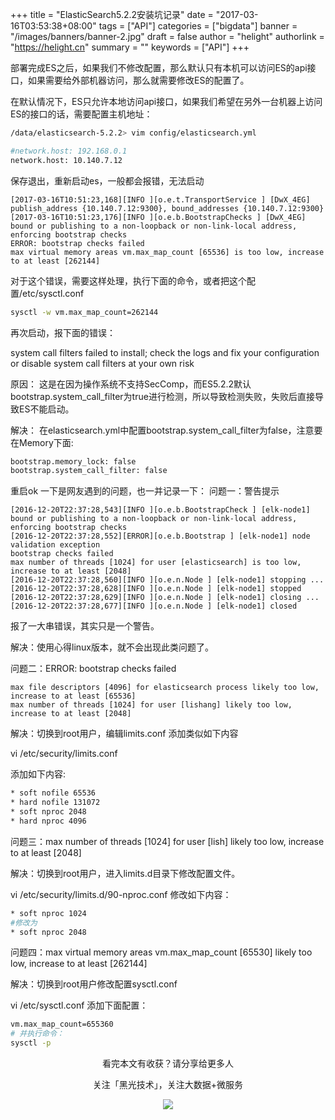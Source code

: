 +++
title = "ElasticSearch5.2.2安装坑记录"
date = "2017-03-16T03:53:38+08:00"
tags = ["API"]
categories = ["bigdata"]
banner = "/images/banners/banner-2.jpg"
draft = false
author = "helight"
authorlink = "https://helight.cn"
summary = ""
keywords = ["API"]
+++

部署完成ES之后，如果我们不修改配置，那么默认只有本机可以访问ES的api接口，如果需要给外部机器访问，那么就需要修改ES的配置了。

在默认情况下，ES只允许本地访问api接口，如果我们希望在另外一台机器上访问ES的接口的话，需要配置主机地址：
<!--more-->
```sh
/data/elasticsearch-5.2.2> vim config/elasticsearch.yml

#network.host: 192.168.0.1
network.host: 10.140.7.12
```
保存退出，重新启动es，一般都会报错，无法启动
```log
[2017-03-16T10:51:23,168][INFO ][o.e.t.TransportService ] [DwX_4EG] publish_address {10.140.7.12:9300}, bound_addresses {10.140.7.12:9300}
[2017-03-16T10:51:23,176][INFO ][o.e.b.BootstrapChecks ] [DwX_4EG] bound or publishing to a non-loopback or non-link-local address, enforcing bootstrap checks
ERROR: bootstrap checks failed
max virtual memory areas vm.max_map_count [65536] is too low, increase to at least [262144]
```
对于这个错误，需要这样处理，执行下面的命令，或者把这个配置/etc/sysctl.conf
```sh
sysctl -w vm.max_map_count=262144
```
再次启动，报下面的错误：

system call filters failed to install; check the logs and fix your configuration or disable system call filters at your own risk

原因：
这是在因为操作系统不支持SecComp，而ES5.2.2默认bootstrap.system_call_filter为true进行检测，所以导致检测失败，失败后直接导致ES不能启动。

解决：
在elasticsearch.yml中配置bootstrap.system_call_filter为false，注意要在Memory下面:
```sh
bootstrap.memory_lock: false
bootstrap.system_call_filter: false
```
重启ok
一下是网友遇到的问题，也一并记录一下：
问题一：警告提示
```log
[2016-12-20T22:37:28,543][INFO ][o.e.b.BootstrapCheck ] [elk-node1] bound or publishing to a non-loopback or non-link-local address, enforcing bootstrap checks
[2016-12-20T22:37:28,552][ERROR][o.e.b.Bootstrap ] [elk-node1] node validation exception
bootstrap checks failed
max number of threads [1024] for user [elasticsearch] is too low, increase to at least [2048]
[2016-12-20T22:37:28,560][INFO ][o.e.n.Node ] [elk-node1] stopping ...
[2016-12-20T22:37:28,628][INFO ][o.e.n.Node ] [elk-node1] stopped
[2016-12-20T22:37:28,629][INFO ][o.e.n.Node ] [elk-node1] closing ...
[2016-12-20T22:37:28,677][INFO ][o.e.n.Node ] [elk-node1] closed
```
报了一大串错误，其实只是一个警告。

解决：使用心得linux版本，就不会出现此类问题了。

问题二：ERROR: bootstrap checks failed
```log
max file descriptors [4096] for elasticsearch process likely too low, increase to at least [65536]
max number of threads [1024] for user [lishang] likely too low, increase to at least [2048]
```
解决：切换到root用户，编辑limits.conf 添加类似如下内容

vi /etc/security/limits.conf

添加如下内容:
```sh
* soft nofile 65536
* hard nofile 131072
* soft nproc 2048
* hard nproc 4096
```
问题三：max number of threads [1024] for user [lish] likely too low, increase to at least [2048]

解决：切换到root用户，进入limits.d目录下修改配置文件。

vi /etc/security/limits.d/90-nproc.conf
修改如下内容：
```sh
* soft nproc 1024
#修改为
* soft nproc 2048
```
问题四：max virtual memory areas vm.max_map_count [65530] likely too low, increase to at least [262144]

解决：切换到root用户修改配置sysctl.conf

vi /etc/sysctl.conf
添加下面配置：
```sh
vm.max_map_count=655360
# 并执行命令：
sysctl -p
```

<center>
看完本文有收获？请分享给更多人<br>

关注「黑光技术」，关注大数据+微服务<br>

![](/images/qrcode_helight_tech.jpg)
</center>
